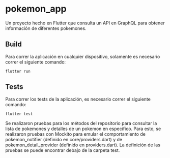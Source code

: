 # pokemon_app

Un proyecto hecho en Flutter que consulta un API en GraphQL para obtener información de diferentes pokemones.

## Build

Para correr la aplicación en cualquier dispositivo, solamente es necesario correr el siguiente comando:

```
flutter run
```

## Tests

Para correr los tests de la aplicación, es necesario correr el siguiente comando:

```
flutter test
```

Se realizaron pruebas para los métodos del repositorio para consultar la lista de pokemones y detalles de un pokemon en específico. Para esto, se realizaron pruebas con Mockito para emular el comportamiento de pokemon_notifier (definido en core/providers.dart) y de pokemon_detail_provider (definido en providers.dart). La definición de las pruebas se puede encontrar debajo de la carpeta test.